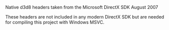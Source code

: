 Native d3d8 headers taken from the Microsoft DirectX SDK August 2007

These headers are not included in any modern DirectX SDK but are needed for compiling this project with Windows MSVC.

